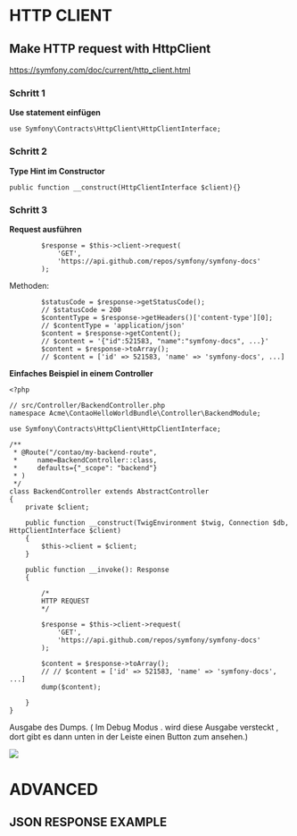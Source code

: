 # HTTP CLIENT

## Make HTTP request with HttpClient

https://symfony.com/doc/current/http_client.html

### Schritt 1

**Use statement einfügen**

``use Symfony\Contracts\HttpClient\HttpClientInterface;``


### Schritt 2

**Type Hint im Constructor**

    public function __construct(HttpClientInterface $client){}

### Schritt 3

**Request ausführen**

            $response = $this->client->request(
                'GET',
                'https://api.github.com/repos/symfony/symfony-docs'
            );



Methoden:


            $statusCode = $response->getStatusCode();
            // $statusCode = 200
            $contentType = $response->getHeaders()['content-type'][0];
            // $contentType = 'application/json'
            $content = $response->getContent();
            // $content = '{"id":521583, "name":"symfony-docs", ...}'
            $content = $response->toArray();
            // $content = ['id' => 521583, 'name' => 'symfony-docs', ...]


**Einfaches Beispiel in einem Controller**

    <?php
    
    // src/Controller/BackendController.php
    namespace Acme\ContaoHelloWorldBundle\Controller\BackendModule;

    use Symfony\Contracts\HttpClient\HttpClientInterface;

    /**
     * @Route("/contao/my-backend-route",
     *     name=BackendController::class,
     *     defaults={"_scope": "backend"}
     * )
     */
    class BackendController extends AbstractController
    {
        private $client;        

        public function __construct(TwigEnvironment $twig, Connection $db, HttpClientInterface $client)
        {
            $this->client = $client;
        }
    
        public function __invoke(): Response
        {
    
            /* 
            HTTP REQUEST
            */
            
            $response = $this->client->request(
                'GET',
                'https://api.github.com/repos/symfony/symfony-docs'
            );
    
            $content = $response->toArray();
            // // $content = ['id' => 521583, 'name' => 'symfony-docs', ...]
            dump($content);

        }
    }

Ausgabe des Dumps.
( Im Debug Modus . wird diese Ausgabe versteckt , dort gibt es dann unten in der Leiste einen Button zum ansehen.)

![](https://i.imgur.com/9AR2tnu.png)

# ADVANCED

## JSON RESPONSE EXAMPLE